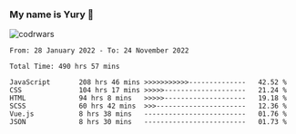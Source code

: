 ### My name is Yury 👋 
![codrwars](https://www.codewars.com/users/litury/badges/micro) 


<!--START_SECTION:waka-->

```text
From: 28 January 2022 - To: 24 November 2022

Total Time: 490 hrs 57 mins

JavaScript       208 hrs 46 mins >>>>>>>>>>>--------------   42.52 %
CSS              104 hrs 17 mins >>>>>--------------------   21.24 %
HTML             94 hrs 8 mins   >>>>>--------------------   19.18 %
SCSS             60 hrs 42 mins  >>>----------------------   12.36 %
Vue.js           8 hrs 38 mins   -------------------------   01.76 %
JSON             8 hrs 30 mins   -------------------------   01.73 %
```

<!--END_SECTION:waka-->

